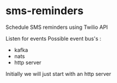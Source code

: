# sms-reminders
Schedule SMS reminders using Twilio API

Listen for events 
Possible event bus's :
 - kafka
 - nats
 - http server
 
 Initially we will just start with an http server
 
 
